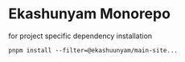 # Ekashunyam Monorepo

for project specific dependency installation

```
pnpm install --filter=@ekashuunyam/main-site...

```

